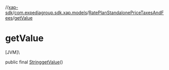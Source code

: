 //[xap-sdk](../../../index.md)/[com.expediagroup.sdk.xap.models](../index.md)/[RatePlanStandalonePriceTaxesAndFees](index.md)/[getValue](get-value.md)

# getValue

[JVM]\

public final [String](https://docs.oracle.com/javase/8/docs/api/java/lang/String.html)[getValue](get-value.md)()
